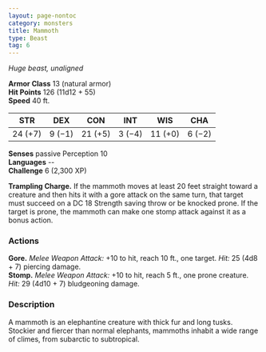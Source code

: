 ```yaml
---
layout: page-nontoc
category: monsters
title: Mammoth
type: Beast
tag: 6
---
```

_Huge beast, unaligned_

**Armor Class** 13 (natural armor)    
**Hit Points** 126 (11d12 + 55)    
**Speed** 40 ft. 

| STR     | DEX     | CON     | INT     | WIS     | CHA     |
|---------|---------|---------|---------|---------|---------|
| 24 (+7) | 9 (−1)  | 21 (+5) | 3 (−4)  | 11 (+0) | 6 (−2)  |  

**Senses** passive Perception 10    
**Languages** --    
**Challenge** 6 (2,300 XP) 

**Trampling Charge.** If the mammoth moves at least 20 feet straight toward a creature and then hits it with a gore attack on the same turn, that target must succeed on a DC 18 Strength saving throw or be knocked prone. If the target is prone, the mammoth can make one stomp attack against it as a bonus action. 

### Actions 
**Gore.** _Melee Weapon Attack:_ +10 to hit, reach 10 ft., one target. _Hit:_ 25 (4d8 + 7) piercing damage.    
**Stomp.** _Melee Weapon Attack:_ +10 to hit, reach 5 ft., one prone creature. _Hit:_ 29 (4d10 + 7) bludgeoning damage. 

### Description
A mammoth is an elephantine creature with thick fur and long tusks. Stockier and fiercer than normal elephants, mammoths inhabit a wide range of climes, from subarctic to subtropical. 
